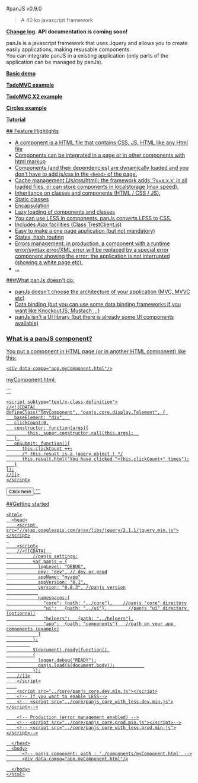 #panJS v0.9.0
> A 40 ko javascript framework 
<p><a href="http://www.nexilearn.com/panjs/doc/change-log/"><b>Change log</b></a>. <b>API documentation is coming soon!</b></p>

panJs is a javascript framework that uses Jquery and allows you to create easily applications, making resusable components.
<br/>You can integrate panJS in a existing application (only parts of the application can be managed by panJs).
</p>
<p><a href="http://www.nexilearn.fr/libs/panjs/trunk/doc/examples/demo"><b>Basic demo</b></p>
<p><a href="http://www.nexilearn.fr/libs/panjs/trunk/doc/examples/todoMvc"><b>TodoMVC example</b></p>
<p><a href="http://www.nexilearn.fr/libs/panjs/trunk/doc/examples/todoMvc/index2.html"><b>TodoMVC X2 example</b></p>
<p><a href="http://www.nexilearn.fr/libs/panjs/trunk/doc/examples/circles"><b>Circles example</b></p>
<p><a href="http://www.nexilearn.fr/libs/panjs/trunk/doc/tutorial"><b>Tutorial</b></p>
## Feature Highlights

* A component is a HTML file that contains CSS, JS, HTML like any Html file
* Components can be integrated in a page or in other components with html markup
* Components (and their dependencies) are dynamically loaded and you don't have to add js/css in the `<head>` of the page.
* Cache management (Js/css/html): the framework adds '?v=x.x.x' in all loaded files, or can store components in localstorage (max speed).
* Inheritance on classes and components (HTML / CSS / JS).
* Static classes
* Encapsulation
* Lazy loading of components and classes
* You can use LESS in components. panJs converts LESS to CSS.
* Includes Ajax facilities (Class TrestClient.js)
* Easy to make a one page application (but not mandatory)
* States, hash routing
* Errors management: in production, a component with a runtime error/syntax error/XML error will be replaced by a special error component showing the error: the application is not interrupted (showing a white page etc).
* ...


###What panJs doesn't do:

* panJs doesn't choose the architecture of your application (MVC, MVVC etc)</li>
* Data binding (but you can use some data binding frameworks if you want like KnockoutJS, Mustach ...)</li>
* panJs isn't a UI library (but there is already some UI components available)</li>


### What is a panJS component?

You put a component in HTML page (or in another HTML component) like this:

```
<div data-compo="app.myComponent.html"/>
```

<p>myComponent.html:</p>
```
<html> 
  <head>
    <style type="text/css">
    .TmyComponent .result
     {
        font-weight: bold;           
        color: #428bca
     }   
    </style>

    <script subtype="text/x-class-definition">
    //<![CDATA[      
    defineClass("TmyComponent", "panjs.core.display.Telement", { 
       baseElement: "div",  
       clickCount:0,
       constructor: function(args){
    	    this._super.constructor.call(this,args);  
       },
       onSubmit: function(){
          this.clickCount ++;
          /* this.result is a jquery object ! */
          this.result.html("You have clicked "+this.clickCount+" times");
       }
    });
    //]]>
    </script>
  </head>
  
  <body>
     <button type="submit" id="btnSubmit" data-onclick="this.onSubmit" class="btn btn-danger">Click here</button>
     <span id="result" class="result"></span>
  </body>
</html>
```

##Getting started

```
<html>
  <head>
    <script src="//ajax.googleapis.com/ajax/libs/jquery/2.1.1/jquery.min.js"></script>
 
    <script>
    //<![CDATA[  
          //panjs settings:
          var panjs = {
            logLevel: "DEBUG",
            env: "dev", // dev or prod
            appName: "myapp"
            appVersion: "0.1", 
            version: "0.8.3", //panjs version
            
            namespaces:{
              "core": {path: "../core"},    //panjs "core" directory
              "ui":   {path: "../ui"},        //panjs "ui" directory (optionnal)
              "helpers":   {path: "../helpers"},
              "app":  {path: "components"}   //path on your app components (example)
            }
          };
         
          $(document).ready(function() 
          {
            logger.debug("READY");
            panjs.load($(document.body));           
          });
    //]]>
    </script>
    
    <script src="../core/panjs_core.dev.min.js"></script>
    <!-- If you want to enable LESS-->
    <!-- <script src="../core/panjs_core_with_less.dev.min.js"></script>-->

    <!-- Production (error management enabled) -->
    <!-- <script src="../core/panjs_core.prod.min.js"></script>-->
    <!-- <script src="../core/panjs_core_with_less.prod.min.js"></script>-->

  </head>
  <body>
      <!-- panjs component: path : './components/myComponent.html' -->
      <div data-compo="app.myComponent.html"/>

  </body>
</html>
```


